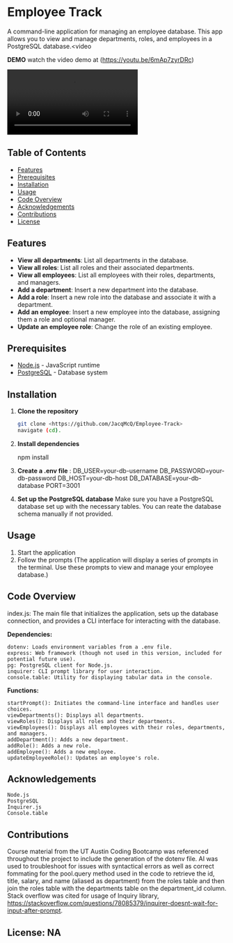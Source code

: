 # Employee Track

A command-line application for managing an employee database. This app allows you to view and manage departments, roles, and employees in a PostgreSQL database.<video 

**DEMO**
watch the video demo at (https://youtu.be/6mAp7zyrDRc)


<video controls src="assests/Employee-track-demo.mp4" title="Title"></video>
## Table of Contents

- [Features](#Features)
- [Prerequisites](#prerequisites)
- [Installation](#installation)
- [Usage](#usage)
- [Code Overview](#code-overview)
- [Acknowledgements](#acknowledgements)
- [Contributions](#contributions)
- [License](#license)



## Features

- **View all departments**: List all departments in the database.
- **View all roles**: List all roles and their associated departments.
- **View all employees**: List all employees with their roles, departments, and managers.
- **Add a department**: Insert a new department into the database.
- **Add a role**: Insert a new role into the database and associate it with a department.
- **Add an employee**: Insert a new employee into the database, assigning them a role and optional manager.
- **Update an employee role**: Change the role of an existing employee.

## Prerequisites

- [Node.js](https://nodejs.org/) - JavaScript runtime
- [PostgreSQL](https://www.postgresql.org/) - Database system

## Installation

1. **Clone the repository**

   ```bash
   git clone <https://github.com/JacqMcQ/Employee-Track>
   navigate (cd).

2. **Install dependencies**

    npm install

3. **Create a .env file**
    :
    DB_USER=your-db-username
    DB_PASSWORD=your-db-password
    DB_HOST=your-db-host
    DB_DATABASE=your-db-database
    PORT=3001

4. **Set up the PostgreSQL database**
    Make sure you have a PostgreSQL database set up with the necessary tables. You can reate the database schema manually if not provided.

## Usage
1. Start the application
2. Follow the prompts (The application will display a series of prompts in the terminal. Use these prompts to view and manage your employee database.)

## Code Overview

index.js: The main file that initializes the application, sets up the database connection, and provides a CLI interface for interacting with the database.

**Dependencies:**

    dotenv: Loads environment variables from a .env file.
    express: Web framework (though not used in this version, included for potential future use).
    pg: PostgreSQL client for Node.js.
    inquirer: CLI prompt library for user interaction.
    console.table: Utility for displaying tabular data in the console.

**Functions:**

    startPrompt(): Initiates the command-line interface and handles user choices.
    viewDepartments(): Displays all departments.
    viewRoles(): Displays all roles and their departments.
    viewEmployees(): Displays all employees with their roles, departments, and managers.
    addDepartment(): Adds a new department.
    addRole(): Adds a new role.
    addEmployee(): Adds a new employee.
    updateEmployeeRole(): Updates an employee's role.

## Acknowledgements
    Node.js
    PostgreSQL
    Inquirer.js
    Console.table

## Contributions

Course material from the UT Austin Coding Bootcamp was referenced throughout the project to include the generation of the dotenv file. AI was used to troubleshoot for issues with syntactical errors as well as correct fommating for the pool.query method used in the code to retrieve the id, title, salary, and name (aliased as department) from the roles table and then join the roles table with the departments table on the department_id column. Stack overflow was cited for usage of Inquiry library,  https://stackoverflow.com/questions/78085379/inquirer-doesnt-wait-for-input-after-prompt.

## License: NA